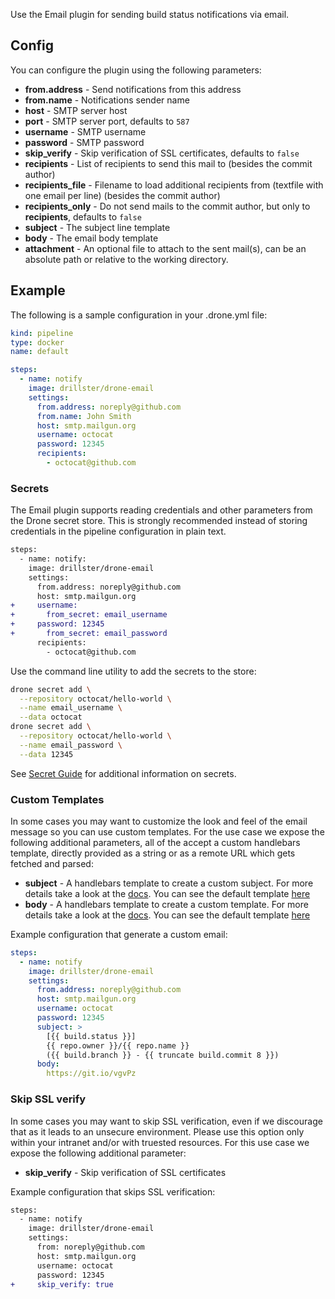 Use the Email plugin for sending build status notifications via email.

## Config
You can configure the plugin using the following parameters:

* **from.address** - Send notifications from this address
* **from.name** - Notifications sender name
* **host** - SMTP server host
* **port** - SMTP server port, defaults to `587`
* **username** - SMTP username
* **password** - SMTP password
* **skip_verify** - Skip verification of SSL certificates, defaults to `false`
* **recipients** - List of recipients to send this mail to (besides the commit author)
* **recipients_file** - Filename to load additional recipients from (textfile with one email per line) (besides the commit author)
* **recipients_only** - Do not send mails to the commit author, but only to **recipients**, defaults to `false`
* **subject** - The subject line template
* **body** - The email body template
* **attachment** - An optional file to attach to the sent mail(s), can be an absolute path or relative to the working directory.

## Example

The following is a sample configuration in your .drone.yml file:

```yaml
kind: pipeline
type: docker
name: default

steps:
  - name: notify
    image: drillster/drone-email
    settings:
      from.address: noreply@github.com
      from.name: John Smith
      host: smtp.mailgun.org
      username: octocat
      password: 12345
      recipients:
        - octocat@github.com
```

### Secrets
The Email plugin supports reading credentials and other parameters from the Drone secret store. This is strongly recommended instead of storing credentials in the pipeline configuration in plain text.

```diff
steps:
  - name: notify:
    image: drillster/drone-email
    settings:
      from.address: noreply@github.com
      host: smtp.mailgun.org
+     username:
+       from_secret: email_username
+     password: 12345
+       from_secret: email_password
      recipients:
        - octocat@github.com
```

Use the command line utility to add the secrets to the store:

```sh
drone secret add \
  --repository octocat/hello-world \
  --name email_username \
  --data octocat
drone secret add \
  --repository octocat/hello-world \
  --name email_password \
  --data 12345
```

See [Secret Guide](https://docs.drone.io/secret/) for additional information on secrets.

### Custom Templates

In some cases you may want to customize the look and feel of the email message
so you can use custom templates. For the use case we expose the following
additional parameters, all of the accept a custom handlebars template, directly
provided as a string or as a remote URL which gets fetched and parsed:

* **subject** - A handlebars template to create a custom subject. For more
  details take a look at the [docs](http://handlebarsjs.com/). You can see the
  default template [here](https://github.com/Drillster/drone-email/blob/master/defaults.go#L14)
* **body** - A handlebars template to create a custom template. For more
  details take a look at the [docs](http://handlebarsjs.com/). You can see the
  default template [here](https://github.com/Drillster/drone-email/blob/master/defaults.go#L19-L267)

Example configuration that generate a custom email:

```yaml
steps:
  - name: notify
    image: drillster/drone-email
    settings:
      from.address: noreply@github.com
      host: smtp.mailgun.org
      username: octocat
      password: 12345
      subject: >
        [{{ build.status }}]
        {{ repo.owner }}/{{ repo.name }}
        ({{ build.branch }} - {{ truncate build.commit 8 }})
      body:
        https://git.io/vgvPz
```

### Skip SSL verify

In some cases you may want to skip SSL verification, even if we discourage that
as it leads to an unsecure environment. Please use this option only within your
intranet and/or with truested resources. For this use case we expose the
following additional parameter:

* **skip_verify** - Skip verification of SSL certificates

Example configuration that skips SSL verification:

```diff
steps:
  - name: notify
    image: drillster/drone-email
    settings:
      from: noreply@github.com
      host: smtp.mailgun.org
      username: octocat
      password: 12345
+     skip_verify: true
```
